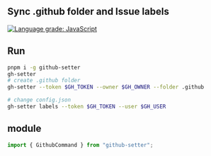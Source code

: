 ## Sync .github folder and Issue labels

<a href="https://lgtm.com/projects/g/seonglae/github-setter/context:javascript"><img alt="Language grade: JavaScript" src="https://img.shields.io/lgtm/grade/javascript/g/seonglae/github-setter.svg?logo=lgtm&logoWidth=18"/></a>

## Run

```bash
pnpm i -g github-setter
gh-setter
# create .github folder
gh-setter --token $GH_TOKEN --owner $GH_OWNER --folder .github

# change config.json
gh-setter labels --token $GH_TOKEN --user $GH_USER
```

## module

```ts
import { GithubCommand } from "github-setter";
```
